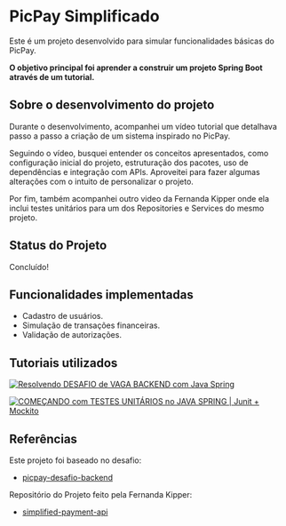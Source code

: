 # PicPay Simplificado
Este é um projeto desenvolvido para simular funcionalidades básicas do PicPay. 

**O objetivo principal foi aprender a construir um projeto Spring Boot através de um tutorial.**

## Sobre o desenvolvimento do projeto
Durante o desenvolvimento, acompanhei um vídeo tutorial que detalhava passo a passo a criação de um sistema inspirado no PicPay. 

Seguindo o vídeo, busquei entender os conceitos apresentados, como configuração inicial do projeto, estruturação dos pacotes, uso de dependências e integração com APIs. Aproveitei para fazer algumas alterações com o intuito de personalizar o projeto.

Por fim, também acompanhei outro video da Fernanda Kipper onde ela inclui testes unitários para um dos Repositories e Services do mesmo projeto.

## Status do Projeto
Concluído!

## Funcionalidades implementadas
- Cadastro de usuários.
- Simulação de transações financeiras.
- Validação de autorizações.

## Tutoriais utilizados
[![Resolvendo DESAFIO de VAGA BACKEND com Java Spring](https://img.youtube.com/vi/QXunBiLq2SM/maxresdefault.jpg)](https://www.youtube.com/watch?v=QXunBiLq2SM)

[![COMEÇANDO com TESTES UNITÁRIOS no JAVA SPRING | Junit + Mockito](https://img.youtube.com/vi/T6ChO8LQxRE/maxresdefault.jpg)](https://www.youtube.com/watch?v=T6ChO8LQxRE)

## Referências
Este projeto foi baseado no desafio:  
- [picpay-desafio-backend](https://github.com/PicPay/picpay-desafio-backend)
  
Repositório do Projeto feito pela Fernanda Kipper:
-  [simplified-payment-api](https://github.com/Fernanda-Kipper/simplified-payment-api)
